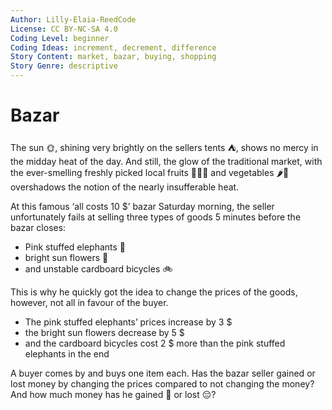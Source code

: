 ```yaml
---
Author: Lilly-Elaia-ReedCode
License: CC BY-NC-SA 4.0
Coding Level: beginner
Coding Ideas: increment, decrement, difference
Story Content: market, bazar, buying, shopping
Story Genre: descriptive
---
```


# Bazar

The sun 🌞, shining very brightly on the sellers tents ⛺, shows no mercy in the
midday heat of the day. And still, the glow of the traditional market, with the
ever-smelling freshly picked local fruits 🍎🍍🍈 and vegetables 🌶️🥗
overshadows the notion of the nearly insufferable heat.

At this famous ‘all costs 10 \$’ bazar Saturday morning, the seller
unfortunately fails at selling three types of goods 5 minutes before the bazar
closes:

- Pink stuffed elephants 🐘
- bright sun flowers 🌻
- and unstable cardboard bicycles 🚲

This is why he quickly got the idea to change the prices of the goods, however,
not all in favour of the buyer.

- The pink stuffed elephants’ prices increase by 3 \$
- the bright sun flowers decrease by 5 \$
- and the cardboard bicycles cost 2 \$ more than the pink stuffed elephants in
  the end

A buyer comes by and buys one item each. Has the bazar seller gained or lost
money by changing the prices compared to not changing the money? And how much
money has he gained 🤗 or lost 😔?

